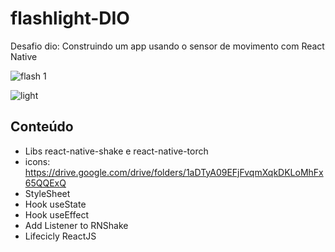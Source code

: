 # flashlight-DIO

Desafio dio: Construindo um app usando o sensor de movimento com React Native

![flash 1](https://user-images.githubusercontent.com/86733486/176573069-e2fbfc55-1591-4296-870a-7553eb28d2e5.png)

![light](https://user-images.githubusercontent.com/86733486/176573089-a3648c99-e91c-4719-a078-b59341853f30.png)

## Conteúdo

- Libs react-native-shake e react-native-torch
- icons: https://drive.google.com/drive/folders/1aDTyA09EFjFvqmXqkDKLoMhFx65QQExQ
- StyleSheet
- Hook useState
- Hook useEffect
- Add Listener to RNShake
- Lifecicly ReactJS
